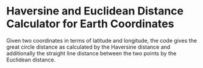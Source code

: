 # Haversine and Euclidean Distance Calculator for Earth Coordinates

Given two coordinates in terms of latitude and longitude, the code gives the great circle distance as calculated by the Haversine distance and additionally the straight line distance between the two points by the Euclidean distance.

